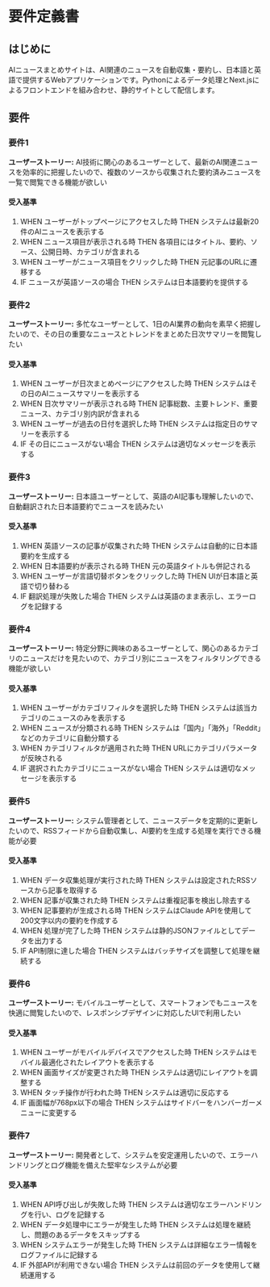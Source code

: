 # 要件定義書

## はじめに

AIニュースまとめサイトは、AI関連のニュースを自動収集・要約し、日本語と英語で提供するWebアプリケーションです。Pythonによるデータ処理とNext.jsによるフロントエンドを組み合わせ、静的サイトとして配信します。

## 要件

### 要件1

**ユーザーストーリー:** AI技術に関心のあるユーザーとして、最新のAI関連ニュースを効率的に把握したいので、複数のソースから収集された要約済みニュースを一覧で閲覧できる機能が欲しい

#### 受入基準

1. WHEN ユーザーがトップページにアクセスした時 THEN システムは最新20件のAIニュースを表示する
2. WHEN ニュース項目が表示される時 THEN 各項目にはタイトル、要約、ソース、公開日時、カテゴリが含まれる
3. WHEN ユーザーがニュース項目をクリックした時 THEN 元記事のURLに遷移する
4. IF ニュースが英語ソースの場合 THEN システムは日本語要約を提供する

### 要件2

**ユーザーストーリー:** 多忙なユーザーとして、1日のAI業界の動向を素早く把握したいので、その日の重要なニュースとトレンドをまとめた日次サマリーを閲覧したい

#### 受入基準

1. WHEN ユーザーが日次まとめページにアクセスした時 THEN システムはその日のAIニュースサマリーを表示する
2. WHEN 日次サマリーが表示される時 THEN 記事総数、主要トレンド、重要ニュース、カテゴリ別内訳が含まれる
3. WHEN ユーザーが過去の日付を選択した時 THEN システムは指定日のサマリーを表示する
4. IF その日にニュースがない場合 THEN システムは適切なメッセージを表示する

### 要件3

**ユーザーストーリー:** 日本語ユーザーとして、英語のAI記事も理解したいので、自動翻訳された日本語要約でニュースを読みたい

#### 受入基準

1. WHEN 英語ソースの記事が収集された時 THEN システムは自動的に日本語要約を生成する
2. WHEN 日本語要約が表示される時 THEN 元の英語タイトルも併記される
3. WHEN ユーザーが言語切替ボタンをクリックした時 THEN UIが日本語と英語で切り替わる
4. IF 翻訳処理が失敗した場合 THEN システムは英語のまま表示し、エラーログを記録する

### 要件4

**ユーザーストーリー:** 特定分野に興味のあるユーザーとして、関心のあるカテゴリのニュースだけを見たいので、カテゴリ別にニュースをフィルタリングできる機能が欲しい

#### 受入基準

1. WHEN ユーザーがカテゴリフィルタを選択した時 THEN システムは該当カテゴリのニュースのみを表示する
2. WHEN ニュースが分類される時 THEN システムは「国内」「海外」「Reddit」などのカテゴリに自動分類する
3. WHEN カテゴリフィルタが適用された時 THEN URLにカテゴリパラメータが反映される
4. IF 選択されたカテゴリにニュースがない場合 THEN システムは適切なメッセージを表示する

### 要件5

**ユーザーストーリー:** システム管理者として、ニュースデータを定期的に更新したいので、RSSフィードから自動収集し、AI要約を生成する処理を実行できる機能が必要

#### 受入基準

1. WHEN データ収集処理が実行された時 THEN システムは設定されたRSSソースから記事を取得する
2. WHEN 記事が収集された時 THEN システムは重複記事を検出し除去する
3. WHEN 記事要約が生成される時 THEN システムはClaude APIを使用して200文字以内の要約を作成する
4. WHEN 処理が完了した時 THEN システムは静的JSONファイルとしてデータを出力する
5. IF API制限に達した場合 THEN システムはバッチサイズを調整して処理を継続する

### 要件6

**ユーザーストーリー:** モバイルユーザーとして、スマートフォンでもニュースを快適に閲覧したいので、レスポンシブデザインに対応したUIで利用したい

#### 受入基準

1. WHEN ユーザーがモバイルデバイスでアクセスした時 THEN システムはモバイル最適化されたレイアウトを表示する
2. WHEN 画面サイズが変更された時 THEN システムは適切にレイアウトを調整する
3. WHEN タッチ操作が行われた時 THEN システムは適切に反応する
4. IF 画面幅が768px以下の場合 THEN システムはサイドバーをハンバーガーメニューに変更する

### 要件7

**ユーザーストーリー:** 開発者として、システムを安定運用したいので、エラーハンドリングとログ機能を備えた堅牢なシステムが必要

#### 受入基準

1. WHEN API呼び出しが失敗した時 THEN システムは適切なエラーハンドリングを行い、ログを記録する
2. WHEN データ処理中にエラーが発生した時 THEN システムは処理を継続し、問題のあるデータをスキップする
3. WHEN システムエラーが発生した時 THEN システムは詳細なエラー情報をログファイルに記録する
4. IF 外部APIが利用できない場合 THEN システムは前回のデータを使用して継続運用する